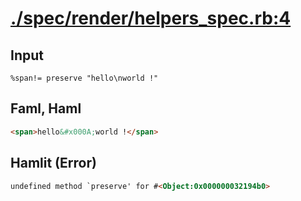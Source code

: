 # [./spec/render/helpers_spec.rb:4](../../../spec/render/helpers_spec.rb#L4)
## Input
```haml
%span!= preserve "hello\nworld !"
```

## Faml, Haml
```html
<span>hello&#x000A;world !</span>

```

## Hamlit (Error)
```html
undefined method `preserve' for #<Object:0x000000032194b0>
```


